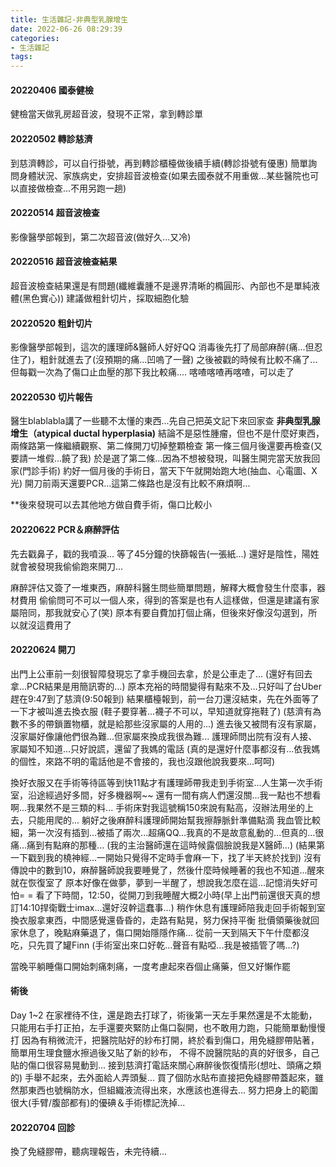```yaml
---
title: 生活雜記-非典型乳腺增生
date: 2022-06-26 08:29:39
categories: 
- 生活雜記
tags:
---
```


#### 20220406 國泰健檢
健檢當天做乳房超音波，發現不正常，拿到轉診單
#### 20220502 轉診慈濟
到慈濟轉診，可以自行掛號，再到轉診櫃檯做後續手續(轉診掛號有優惠)
簡單詢問身體狀況、家族病史，安排超音波檢查(如果去國泰就不用重做...某些醫院也可以直接做檢查...不用另跑一趟)
#### 20220514 超音波檢查
影像醫學部報到，第二次超音波(做好久...又冷)
#### 20220516 超音波檢查結果
超音波檢查結果還是有問題(纖維囊腫不是邊界清晰的橢圓形、內部也不是單純液體(黑色實心))
建議做粗針切片，採取細胞化驗
#### 20220520 粗針切片
影像醫學部報到，這次的護理師&醫師人好好QQ
消毒後先打了局部麻醉(痛...但忍住了)，粗針就進去了(沒預期的痛...凹嗚了一聲)
之後被戳的時候有比較不痛了...但每戳一次為了傷口止血壓的那下我比較痛....
喀喳喀喳再喀喳，可以走了
#### 20220530 切片報告
醫生blablabla講了一些聽不太懂的東西...先自己把英文記下來回家查
**非典型乳腺增生（atypical ductal hyperplasia)**
結論不是惡性腫瘤，但也不是什麼好東西，兩條路第一條繼續觀察、第二條開刀切掉整顆檢查
第一條三個月後還要再檢查(又要請一堆假...饒了我)
於是選了第二條...因為不想被發現，叫醫生開完當天放我回家(門診手術)
約好一個月後的手術日，當天下午就開始跑大地(抽血、心電圖、X光)
開刀前兩天還要PCR...這第二條路也是沒有比較不麻煩啊...

**後來發現可以去其他地方做自費手術，傷口比較小
#### 20220622 PCR＆麻醉評估
先去戳鼻子，戳的我噴淚...
等了45分鐘的快篩報告(一張紙...)
還好是陰性，陽姓就會被發現我偷偷跑來開刀...

麻醉評估又簽了一堆東西，麻醉科醫生問些簡單問題，解釋大概會發生什麼事，器材費用
偷偷問可不可以一個人來，得到的答案是也有人這樣做，但還是建議有家屬陪同，那我就安心了(笑)
原本有要自費加打個止痛，但後來好像沒勾選到，所以就沒這費用了
#### 20220624 開刀
出門上公車前一刻很智障發現忘了拿手機回去拿，於是公車走了...
(還好有回去拿...PCR結果是用簡訊寄的...)
原本充裕的時間變得有點來不及...只好叫了台Uber趕在9:47到了慈濟(9:50報到)
結果櫃檯報到，前一台刀還沒結束，先在外面等了一下才被叫進去換衣服
(鞋子要穿著...襪子不可以，早知道就穿拖鞋了)
(慈濟有為數不多的帶鎖置物櫃，就是給那些沒家屬的人用的...)
進去後又被問有沒有家屬，沒家屬好像讓他們很為難...但家屬來換成我很為難...
護理師問出院有沒有人接、家屬知不知道...只好說謊，還留了我媽的電話
(真的是還好什麼事都沒有...依我媽的個性，來路不明的電話他是不會接的，我也沒跟他說我要來...呵呵)

換好衣服又在手術等待區等到快11點才有護理師帶我走到手術室...人生第一次手術室，沿途經過好多間，好多機器啊~~
還有一間有病人們還沒關...我一點也不想看啊...我果然不是三類的料...
手術床對我這號稱150來說有點高，沒辦法用坐的上去，只能用爬的...
躺好之後麻醉科護理師開始幫我擦靜脈針準備點滴
我血管比較細，第一次沒有插到...被插了兩次...超痛QQ...我真的不是故意亂動的...但真的...很痛...痛到有點麻的那種...
(我的主治醫師還在這時候露個臉說我是X醫師...)
(結果第一下戳到我的橈神經...一開始只覺得不定時手會麻一下，找了半天終於找到)
沒有傳說中的數到10，麻醉醫師說我要睡覺了，然後什麼時候睡著的我也不知道...醒來就在恢復室了
原本好像在做夢，夢到一半醒了，想說我怎麼在這...記憶消失好可怕= =
看了下時間，12:50，從開刀到我睡醒大概2小時(早上出門前還很天真的想訂14:10捍衛戰士imax...還好沒幹這蠢事...)
稍作休息有護理師陪我走回手術報到室換衣服拿東西，中間感覺還昏昏的，走路有點晃，努力保持平衡
批價領藥後就回家休息了，晚點麻藥退了，傷口開始隱隱作痛...
從前一天到隔天下午什麼都沒吃，只先買了罐Finn
(手術室出來口好乾...聲音有點啞...我是被插管了嗎...?)

當晚平躺睡傷口開始刺痛刺痛，一度考慮起來吞個止痛藥，但又好懶作罷
#### 術後
Day 1~2
在家裡待不住，還是跑去打球了，術後第一天左手果然還是不太能動，只能用右手打正拍，左手還要夾緊防止傷口裂開，也不敢用力跑，只能簡單動慢慢打
因為有稍微流汗，把醫院貼好的紗布打開，終於看到傷口，用免縫膠帶貼著，簡單用生理食鹽水擦過後又貼了新的紗布，
不得不說醫院貼的真的好很多，自己貼的傷口很容易晃動到...
接到慈濟打電話來關心麻醉後恢復情形(想吐、頭痛之類的)
手舉不起來，去外面給人弄頭髮...
買了個防水貼布直接把免縫膠帶蓋起來，雖然那東西也號稱防水，但組織液流得出來，水應該也進得去...
努力把身上的範圍很大(手臂/腹部都有)的優碘＆手術標記洗掉...

#### 20220704 回診
換了免縫膠帶，聽病理報告，未完待續...
